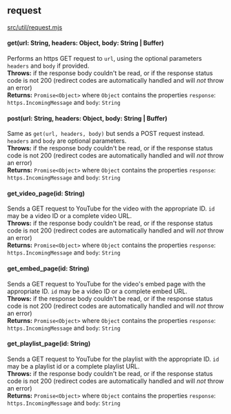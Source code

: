 ## request
[src/util/request.mjs](/src/util/request.mjs)

#### get(url: String, headers: Object, body: String | Buffer)
Performs an https GET request to `url`, using the optional parameters `headers` and `body` if provided.  
<b>Throws:</b> if the response body couldn't be read, or if the response status code is not 200 (redirect codes are automatically handled and will _not_ throw an error)  
<b>Returns:</b> `Promise<Object>` where `Object` contains the properties `response`: `https.IncomingMessage` and `body`: `String`

#### post(url: String, headers: Object, body: String | Buffer)
Same as `get(url, headers, body)` but sends a POST request instead. `headers` and `body` are optional parameters.  
<b>Throws:</b> if the response body couldn't be read, or if the response status code is not 200 (redirect codes are automatically handled and will _not_ throw an error)  
<b>Returns:</b> `Promise<Object>` where `Object` contains the properties `response`: `https.IncomingMessage` and `body`: `String`

#### get_video_page(id: String)
Sends a GET request to YouTube for the video with the appropriate ID. `id` may be a video ID or a complete video URL.  
<b>Throws:</b> if the response body couldn't be read, or if the response status code is not 200 (redirect codes are automatically handled and will _not_ throw an error)  
<b>Returns:</b> `Promise<Object>` where `Object` contains the properties `response`: `https.IncomingMessage` and `body`: `String`

#### get_embed_page(id: String)
Sends a GET request to YouTube for the video's embed page with the appropriate ID. `id` may be a video ID or a complete embed URL.  
<b>Throws:</b> if the response body couldn't be read, or if the response status code is not 200 (redirect codes are automatically handled and will _not_ throw an error)  
<b>Returns:</b> `Promise<Object>` where `Object` contains the properties `response`: `https.IncomingMessage` and `body`: `String`

#### get_playlist_page(id: String)
Sends a GET request to YouTube for the playlist with the appropriate ID. `id` may be a playlist id or a complete playlist URL.  
<b>Throws:</b> if the response body couldn't be read, or if the response status code is not 200 (redirect codes are automatically handled and will _not_ throw an error)  
<b>Returns:</b> `Promise<Object>` where `Object` contains the properties `response`: `https.IncomingMessage` and `body`: `String`
